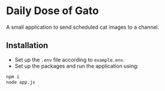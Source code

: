 # Daily Dose of Gato

A small application to send scheduled cat images to a channel.

## Installation

- Set up the `.env` file according to `example.env`.
- Set up the packages and run the application using:

```sh
npm i
node app.js
```
